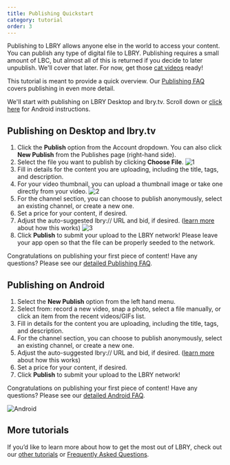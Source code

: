 ```yaml
---
title: Publishing Quickstart
category: tutorial
order: 3
---
```


Publishing to LBRY allows anyone else in the world to access your content. You can publish any type of digital file to LBRY. Publishing requires a small amount of LBC, but almost all of this is returned if you decide to later unpublish. We'll cover that later. For now, get those [cat videos](https://lbry.tv/cats:cb) ready!

This tutorial is meant to provide a quick overview. Our [Publishing FAQ](/faq/how-to-publish) covers publishing in even more detail.

We'll start with publishing on LBRY Desktop and lbry.tv. Scroll down or [click here](#android) for Android instructions.

## Publishing on Desktop and lbry.tv
1. Click the **Publish** option from the Account dropdown. You can also click **New Publish** from the Publishes page (right-hand side).
1. Select the file you want to publish by clicking **Choose File**. ![1](https://spee.ch/a/publish-1.png)
1. Fill in details for the content you are uploading, including the title, tags, and description.
1. For your video thumbnail, you can upload a thumbnail image or take one directly from your video. ![2](https://spee.ch/7/publish-2.png)
1. For the channel section, you can choose to publish anonymously, select an existing channel, or create a new one.
1. Set a price for your content, if desired.
1. Adjust the auto-suggested lbry:// URL and bid, if desired. ([learn more](/faq/naming) about how this works)
![3](https://spee.ch/3/publish-3.png)
1. Click **Publish** to submit your upload to the LBRY network! Please leave your app open so that the file can be properly seeded to the network.

Congratulations on publishing your first piece of content! Have any questions? Please see our [detailed Publishing FAQ](/faq/how-to-publish).

## Publishing on Android
1. Select the **New Publish** option from the left hand menu.
1. Select from: record a new video, snap a photo, select a file manually, or click an item from the recent videos/GIFs list.
1. Fill in details for the content you are uploading, including the title, tags, and description.  
1. For the channel section, you can choose to publish anonymously, select an existing channel, or create a new one.
1. Adjust the auto-suggested lbry:// URL and bid, if desired. ([learn more](/faq/naming) about how this works)
1. Set a price for your content, if desired.
1. Click **Publish** to submit your upload to the LBRY network!

Congratulations on publishing your first piece of content! Have any questions? Please see our [detailed Android FAQ](/faq/android-basics).

![Android](https://spee.ch/9/android-publish-1.png)

## More tutorials

If you’d like to learn more about how to get the most out of LBRY, check out our [other tutorials](https://lbry.com/faq?category=tutorial) or [Frequently Asked Questions](https://lbry.com/faq).
